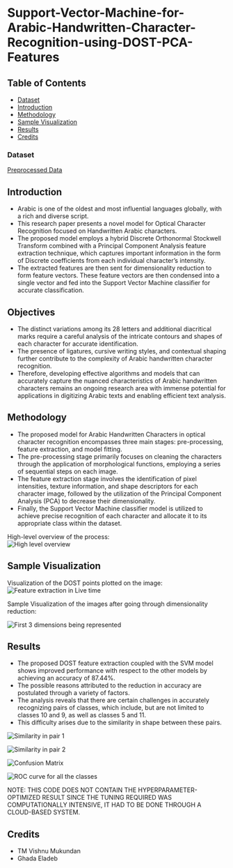 # Support-Vector-Machine-for-Arabic-Handwritten-Character-Recognition-using-DOST-PCA-Features



## Table of Contents
- [Dataset](#dataset)
- [Introduction](#introduction)
- [Methodology](#Methodology)
- [Sample Visualization](#sample-visualization)
- [Results](#Results)
- [Credits](#credits)




### Dataset

[Preprocessed Data](https://www.kaggle.com/datasets/mloey1/ahcd1) <br>

## Introduction

- Arabic is one of the oldest and most influential languages globally, with a rich and diverse script.
- This research paper presents a novel model for Optical Character Recognition focused on Handwritten Arabic characters.
- The proposed model employs a hybrid Discrete Orthonormal Stockwell Transform combined with a Principal Component Analysis feature extraction technique, which captures important information in the form of Discrete coefficients from each 
individual character’s intensity.
- The extracted features are then sent for dimensionality reduction to form feature vectors. These feature vectors are then condensed into a single vector and fed into the Support Vector Machine classifier for accurate classification.



## Objectives

- The distinct variations among its 28 letters and additional diacritical marks require a careful analysis of the intricate contours and shapes of each character for accurate identification. 
- The presence of ligatures, cursive writing styles, and contextual shaping further contribute to the complexity of Arabic handwritten character recognition. 
- Therefore, developing effective algorithms and models that can accurately capture the nuanced characteristics of Arabic handwritten characters remains an ongoing research area with immense potential for applications in digitizing Arabic
texts and enabling efficient text analysis.

## Methodology

- The proposed model for Arabic Handwritten Characters in optical character recognition encompasses three main stages: pre-processing, feature extraction, and model fitting.
- The pre-processing stage primarily focuses on cleaning the characters through the application of morphological functions, employing a series of sequential steps on each image.
- The feature extraction stage involves the identification of pixel intensities, texture information, and shape descriptors for each character image, followed by the utilization of the Principal Component Analysis (PCA) to decrease their dimensionality.
- Finally, the Support Vector Machine classifier model is utilized to achieve precise recognition of each character and allocate it to its appropriate class within the dataset.


High-level overview of the process: <br>
![High level overview](https://github.com/calicartels/Support-Vector-Machine-for-Arabic-Handwritten-Character-Recognition-using-DOST-PCA-Features/blob/main/HIGH%20LEVEL%20OVERVIEW.png) <br>


## Sample Visualization

Visualization of the DOST points plotted on the image: <br>
![Feature extraction in Live time](https://github.com/calicartels/Support-Vector-Machine-for-Arabic-Handwritten-Character-Recognition-using-DOST-PCA-Features/blob/main/DOST%20feature%20point.png) <br>

Sample Visualization of the images after going through dimensionality reduction: <br>

![First 3 dimensions being represented](https://github.com/calicartels/Support-Vector-Machine-for-Arabic-Handwritten-Character-Recognition-using-DOST-PCA-Features/blob/main/Sample%203d%20viz%20for%20the%20first%203%20dimensions%20.png)





## Results

- The proposed DOST feature extraction coupled with the SVM model shows improved performance with respect to the other models by achieving an accuracy of 87.44%.
- The possible reasons attributed to the reduction in accuracy are postulated through a variety of factors.
- The analysis reveals that there are certain challenges in accurately recognizing pairs of classes, which include, but are not limited to classes 10 and 9, as well as classes 5 and 11.
- This difficulty arises due to the similarity in shape between these pairs.


![Similarity in pair 1](https://github.com/calicartels/Support-Vector-Machine-for-Arabic-Handwritten-Character-Recognition-using-DOST-PCA-Features/blob/main/Example%20Similarity%20in%20shape.png) <br>

![Similarity in pair 2](https://github.com/calicartels/Support-Vector-Machine-for-Arabic-Handwritten-Character-Recognition-using-DOST-PCA-Features/blob/main/Example%20Similarity%20in%20shape%202.png) <br>

![Confusion Matrix](https://github.com/calicartels/Support-Vector-Machine-for-Arabic-Handwritten-Character-Recognition-using-DOST-PCA-Features/blob/main/Confusion%20Matrix.png) <br>

![ROC curve for all the classes](https://github.com/calicartels/Support-Vector-Machine-for-Arabic-Handwritten-Character-Recognition-using-DOST-PCA-Features/blob/main/ROC%20curve.png) <br>

NOTE: THIS CODE DOES NOT CONTAIN THE HYPERPARAMETER-OPTIMIZED RESULT SINCE THE TUNING REQUIRED WAS COMPUTATIONALLY INTENSIVE, IT HAD TO BE DONE THROUGH A CLOUD-BASED SYSTEM.

## Credits 

- TM Vishnu Mukundan 
- Ghada Eladeb

